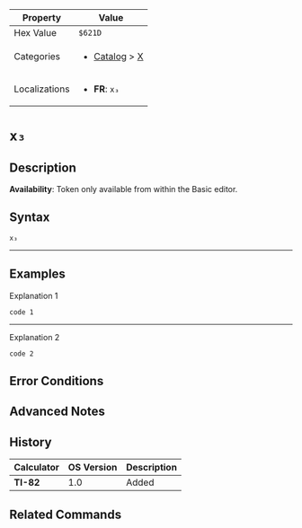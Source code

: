 | Property      | Value |
|---------------|-------|
| Hex Value     | `$621D`|
| Categories    | <ul><li>[Catalog](../categories/Catalog.md) > [X](../categories/Catalog.md#X)</li></ul> |
| Localizations | <ul><li><b>FR</b>: `x₃`</li></ul> |

# `x₃`

## Description



<b>Availability</b>: Token only available from within the Basic editor.

## Syntax
`x₃`

<hr>

## Examples

Explanation 1
```ti-basic
code 1
```
---
Explanation 2
```ti-basic
code 2
```

## Error Conditions


## Advanced Notes


## History
| Calculator | OS Version | Description |
|------------|------------|-------------|
| <b>TI-82</b> | 1.0 | Added

## Related Commands

    